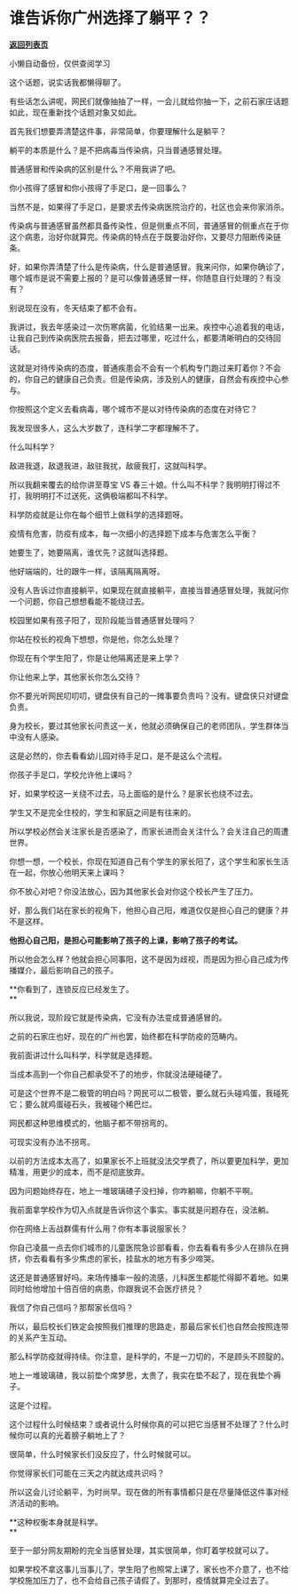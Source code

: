 # 谁告诉你广州选择了躺平？？

[**返回列表页**](/gzh/记忆承载3)

小懒自动备份，仅供查阅学习

这个话题，说实话我都懒得聊了。  

有些话怎么讲呢，网民们就像抽抽了一样，一会儿就给你抽一下，之前石家庄话题如此，现在重新找个话题对象又如此。

首先我们想要弄清楚这件事，非常简单，你要理解什么是躺平？  

躺平的本质是什么？是不把病毒当传染病，只当普通感冒处理。  

普通感冒和传染病的区别是什么？不用我讲了吧。  

你小孩得了感冒和你小孩得了手足口，是一回事么？  

当然不是，如果得了手足口，是要求去传染病医院治疗的，社区也会来你家消杀。

传染病与普通感冒虽然都具备传染性，但是侧重点不同，普通感冒的侧重点在于你这个病患，治好你就算完。传染病的特点在于既要治好你，又要尽力阻断传染链条。  

好，如果你弄清楚了什么是传染病，什么是普通感冒。我来问你，如果你确诊了，哪个城市是说不需要上报的？是可以像普通感冒一样，你随意自行处理的？有没有？  

别说现在没有，冬天结束了都不会有。

我讲过，我去年感染过一次伤寒病菌，化验结果一出来。疾控中心追着我的电话，让我自己到传染病医院去报备，把去过哪里，吃过什么，都要清晰明白的交待回话。  

这就是对待传染病的态度，普通疾患会不会有一个机构专门跑过来盯着你？不会的，你自己的健康自己负责。但是传染病，涉及别人的健康，自然会有疾控中心参与。  

你按照这个定义去看病毒，哪个城市不是以对待传染病的态度在对待它？  

我发现很多人，这么大岁数了，连科学二字都理解不了。  

什么叫科学？

敌进我退，敌退我进，敌驻我扰，敌疲我打，这就叫科学。  

所以我翻来覆去的给你讲至尊宝 VS 春三十娘。什么叫不科学？我明明打得过不打，我明明打不过送死，这俩极端都叫不科学。  

科学防疫就是让你在每个细节上做科学的选择题呀。  

疫情有危害，防疫有成本，每一次细小的选择题下成本与危害怎么平衡？  

她要生了，她要隔离，谁优先？这就叫选择题。

他好端端的，壮的跟牛一样，该隔离隔离呀。  

没有人告诉过你直接躺平，如果现在就直接躺平，直接当普通感冒处理，我就问你一个问题，你自己想想看能不能绕过去。  

校园里如果有孩子阳了，现阶段能当普通感冒处理吗？

你站在校长的视角下想想，你是他，你怎么处理？  

你现在有个学生阳了，你是让他隔离还是来上学？  

你让他来上学，其他家长你怎么交待？  

你不要光听网民叨叨叨，键盘侠有自己的一摊事要负责吗？没有。键盘侠只对键盘负责。  

身为校长，要过其他家长问责这一关，他就必须确保自己的老师团队，学生群体当中没有人感染。

这是必然的，你去看看幼儿园对待手足口，是不是这么个流程。

你孩子手足口，学校允许他上课吗？  

好，如果学校这一关绕不过去，马上面临的是什么？是家长也绕不过去。  

学生又不是完全住校的，学生和家庭之间是有往来的。  

所以学校必然会关注家长是否感染了，而家长进而会关注什么？会关注自己的周遭世界。

你想一想，一个校长，你现在知道自己有个学生的家长阳了，这个学生和家长生活在一起，你放心他明天来上课吗？

你不放心对吧？你没法放心，因为其他家长会对你这个校长产生了压力。  

好，那么我们站在家长的视角下，他担心自己阳，难道仅仅是担心自己的健康？并不是这样。  

 **他担心自己阳，是担心可能影响了孩子的上课，影响了孩子的考试。**

所以他会怎么样？他就会担心同事阳，这不是因为歧视，而是因为担心自己成为传播媒介，最后影响自己的孩子。  

 **你看到了，连锁反应已经发生了。  
**

所以我说，现阶段它就是传染病，它没有办法变成普通感冒的。  

之前的石家庄也好，现在的广州也罢，始终都在科学防疫的范畴内。

我前面讲过什么叫科学，科学就是选择题。  

当成本高到一个你自己都承受不了的地步，你就没法硬碰硬了。  

可是这个世界不是二极管的明白吗？网民可以二极管，要么就石头碰鸡蛋，我碰死它；要么就鸡蛋碰石头，我被碰个稀巴烂。

网民都这种思维模式的，他脑子都不带拐弯的。

可现实没有办法不拐弯。

以前的方法成本太高了，如果家长不上班就没法交学费了，所以要更加科学，更加精准，用更少的成本，而不是彻底放弃。  

因为问题始终存在，地上一堆玻璃碴子没扫掉，你咋躺嘛，你躺不平啊。

我前面拿学校作为切入点就是告诉你这个事实。事实就是问题存在，没法躺。

你在网络上舌战群儒有什么用？你有本事说服家长？

你自己凌晨一点去你们城市的儿童医院急诊部看看，你去看看有多少人在排队在拥挤，你去看看有多少焦虑的家长，挂盐水的地方有多少啼哭。

这还是普通感冒好吗。来场传播率一般的流感，儿科医生都能忙得脚不着地。如果同时给他增加十倍百倍的病患，你跟我说不会医疗挤兑？

我信了你自己信吗？那帮家长信吗？

所以，最后校长们铁定会按照我们推理的思路走，那最后家长们也自然会按照连带的关系产生互动。  

那么科学防疫就得持续。你注意，是科学的，不是一刀切的，不是顾头不顾腚的。

地上一堆玻璃碴，我以前垫个席梦思，太贵了，我实在垫不起了，现在我垫个褥子。

这是个过程。

这个过程什么时候结束？或者说什么时候你真的可以把它当感冒不处理了？什么时候你可以真的光着膀子躺地上了？

很简单，什么时候家长们没反应了，什么时候就可以。

你觉得家长们可能在三天之内就达成共识吗？  

所以这会儿讨论躺平，为时尚早。现在做的所有事情都只是在尽量降低这件事对经济活动的影响。

 **这种权衡本身就是科学。  
**

至于一部分网友期盼的完全当感冒处理，其实很简单，你盯着学校就可以了。  

如果学校不拿这事儿当事儿了，学生阳了也照常上课了，家长也不介意了，也不给学校施加压力了，也不会给自己孩子请假了。到那时，疫情就算完全过去了。

